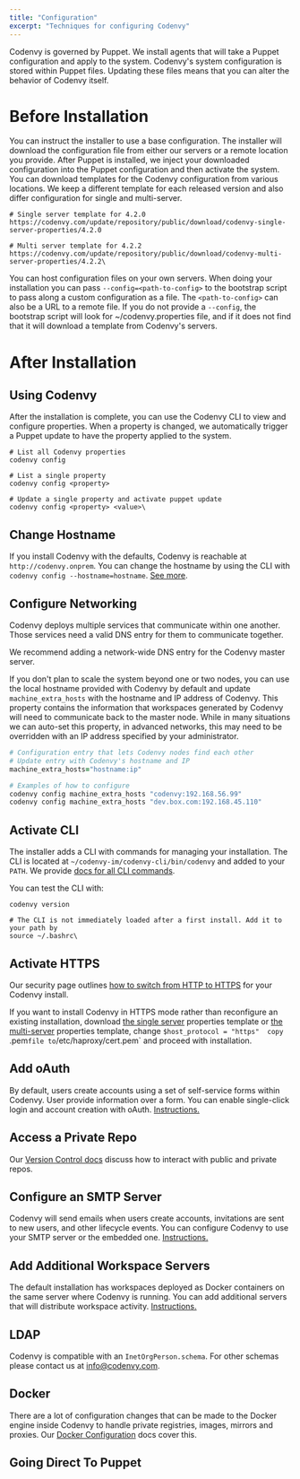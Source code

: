 ```yaml
---
title: "Configuration"
excerpt: "Techniques for configuring Codenvy"
---
```

Codenvy is governed by Puppet. We install agents that will take a Puppet configuration and apply to the system. Codenvy's system configuration is stored within Puppet files. Updating these files means that you can alter the behavior of Codenvy itself.
# Before Installation  
You can instruct the installer to use a base configuration. The installer will download the configuration file from either our servers or a remote location you provide. After Puppet is installed, we inject your downloaded configuration into the Puppet configuration and then activate the system. You can download templates for the Codenvy configuration from various locations. We keep a different template for each released version and also differ configuration for single and multi-server.
```text  
# Single server template for 4.2.0
https://codenvy.com/update/repository/public/download/codenvy-single-server-properties/4.2.0

# Multi server template for 4.2.2
https://codenvy.com/update/repository/public/download/codenvy-multi-server-properties/4.2.2\
```
You can host configuration files on your own servers. When doing your installation you can pass `--config=<path-to-config>` to the bootstrap script to pass along a custom configuration as a file. The `<path-to-config>` can also be a URL to a remote file.  If you do not provide a `--config`, the bootstrap script will look for ~/codenvy.properties file, and if it does not find that it will download a template from Codenvy's servers.
# After Installation  
## Using Codenvy
After the installation is complete, you can use the Codenvy CLI to view and configure properties. When a property is changed, we automatically trigger a Puppet update to have the property applied to the system.
```text  
# List all Codenvy properties
codenvy config

# List a single property
codenvy config <property>

# Update a single property and activate puppet update
codenvy config <property> <value>\
```
## Change Hostname
If you install Codenvy with the defaults, Codenvy is reachable at `http://codenvy.onprem`. You can change the hostname by using the CLI with `codenvy config --hostname=hostname`. [See more](http://codenvy.readme.io/docs/cli#im-config).

## Configure Networking
Codenvy deploys multiple services that communicate within one another. Those services need a valid DNS entry for them to communicate together. 

We recommend adding a network-wide DNS entry for the Codenvy master server.

If you don't plan to scale the system beyond one or two nodes, you can use the local hostname provided with Codenvy by default and update `machine_extra_hosts` with the hostname and IP address of Codenvy. This property contains the information that workspaces generated by Codenvy will need to communicate back to the master node. While in many situations we can auto-set this property, in advanced networks, this may need to be overridden with an IP address specified by your administrator. 
```ruby  
# Configuration entry that lets Codenvy nodes find each other
# Update entry with Codenvy's hostname and IP
machine_extra_hosts="hostname:ip"

# Examples of how to configure
codenvy config machine_extra_hosts "codenvy:192.168.56.99"
codenvy config machine_extra_hosts "dev.box.com:192.168.45.110"
```
## Activate CLI
The installer adds a CLI with commands for managing your installation. The CLI is located at `~/codenvy-im/codenvy-cli/bin/codenvy` and added to your `PATH`. We provide [docs for all CLI commands](doc:cli).

You can test the CLI with:
```shell  
codenvy version

# The CLI is not immediately loaded after a first install. Add it to your path by
source ~/.bashrc\
```
## Activate HTTPS
Our security page outlines [how to switch from HTTP to HTTPS](http://codenvy.readme.io/docs/security) for your Codenvy install.

If you want to install Codenvy in HTTPS mode rather than reconfigure an existing installation, download  [the single server](https://codenvy.com/update/repository/public/download/codenvy-single-server-properties) properties template or [the multi-server](https://codenvy.com/update/repositor/public/download/codenvy-multi-server-properties) properties template, change `$host_protocol = "https"  copy `.pem` file to `/etc/haproxy/cert.pem` and proceed with installation.

## Add oAuth
By default, users create accounts using a set of self-service forms within Codenvy. User provide information over a form. You can enable single-click login and account creation with oAuth. [Instructions.](doc:authentication) 

## Access a Private Repo
Our [Version Control docs](http://codenvy.readme.io/docs/version-control) discuss how to interact with public and private repos.

## Configure an SMTP Server
Codenvy will send emails when users create accounts, invitations are sent to new users, and other lifecycle events. You can configure Codenvy to use your SMTP server or the embedded one. [Instructions.](doc:smtp)

## Add Additional Workspace Servers
The default installation has workspaces deployed as Docker containers on the same server where Codenvy is running. You can add additional servers that will distribute workspace activity.  [Instructions.](doc:scaling) 

## LDAP
Codenvy is compatible with an `InetOrgPerson.schema`. For other schemas please contact us at info@codenvy.com.

## Docker
There are a lot of configuration changes that can be made to the Docker engine inside Codenvy to handle private registries, images, mirrors and proxies. Our [Docker Configuration](http://codenvy.readme.io/docs/configuration-docker) docs cover this.

## Going Direct To Puppet
